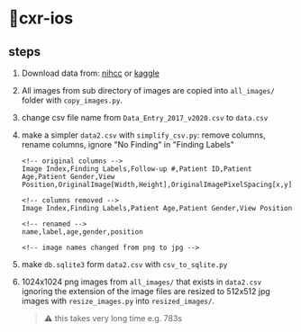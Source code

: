 # 🩻cxr-ios

## steps

1. Download data from: [nihcc](https://nihcc.app.box.com/v/ChestXray-NIHCC) or [kaggle](https://www.kaggle.com/datasets/nih-chest-xrays/data?resource=download)
2. All images from sub directory of images are copied into `all_images/` folder with `copy_images.py`.
3. change csv file name from `Data_Entry_2017_v2020.csv` to `data.csv`
4. make a simpler `data2.csv` with `simplify_csv.py`: remove columns, rename columns, ignore "No Finding" in "Finding Labels"

   ```csv
   <!-- original columns -->
   Image Index,Finding Labels,Follow-up #,Patient ID,Patient Age,Patient Gender,View Position,OriginalImage[Width,Height],OriginalImagePixelSpacing[x,y],

   <!-- columns removed -->
   Image Index,Finding Labels,Patient Age,Patient Gender,View Position

   <!-- renamed -->
   name,label,age,gender,position

   <!-- image names changed from png to jpg -->
   ```

5. make `db.sqlite3` form `data2.csv` with `csv_to_sqlite.py`
6. 1024x1024 png images from `all_images/` that exists in `data2.csv` ignoring the extension of the image files are resized to 512x512 jpg images with `resize_images.py` into `resized_images/`.

   > ⚠︎ this takes very long time e.g. 783s
